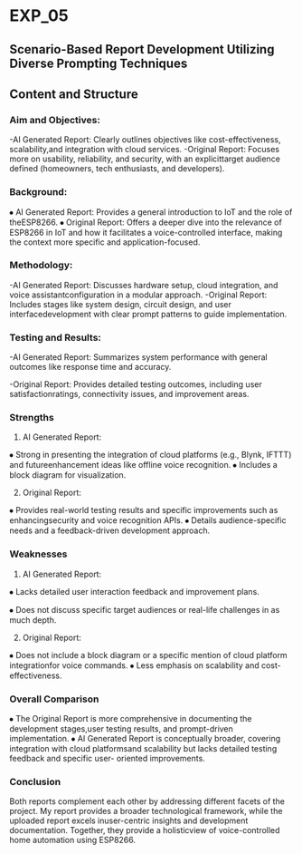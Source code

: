 # EXP_05
##  Scenario-Based Report Development Utilizing Diverse Prompting Techniques


## Content and Structure


###	Aim and Objectives:

-AI Generated Report: Clearly outlines objectives like cost-effectiveness, scalability,and integration with cloud services.
-Original Report: Focuses more on usability, reliability, and security, with an explicittarget audience defined (homeowners, tech enthusiasts, and developers).


### Background:

⦁	AI Generated Report: Provides a general introduction to IoT and the role of theESP8266.
⦁	Original Report: Offers a deeper dive into the relevance of ESP8266 in IoT and how it facilitates a voice-controlled interface, making the context more specific and application-focused.


### Methodology:

-AI Generated Report: Discusses hardware setup, cloud integration, and voice assistantconfiguration in a modular approach.
-Original Report: Includes stages like system design, circuit design, and user interfacedevelopment with clear prompt patterns to guide implementation.


### Testing and Results:

-AI Generated Report: Summarizes system performance with general outcomes like response time and accuracy.

-Original Report: Provides detailed testing outcomes, including user satisfactionratings, connectivity issues, and improvement areas.


### Strengths
1.	AI Generated Report:

⦁	Strong in presenting the integration of cloud platforms (e.g., Blynk, IFTTT) and futureenhancement ideas like offline voice recognition.
⦁	Includes a block diagram for visualization.


2. Original Report:

⦁	Provides real-world testing results and specific improvements such as enhancingsecurity and voice recognition APIs.
⦁	Details audience-specific needs and a feedback-driven development approach.


### Weaknesses


1. AI Generated Report:

⦁	Lacks detailed user interaction feedback and improvement plans.

⦁	Does not discuss specific target audiences or real-life challenges in as much depth.


2. Original Report:

⦁	Does not include a block diagram or a specific mention of cloud platform integrationfor voice commands.
⦁	Less emphasis on scalability and cost-effectiveness.



### Overall Comparison



⦁	The Original Report is more comprehensive in documenting the development stages,user testing results, and prompt-driven implementation.
⦁	AI Generated Report is conceptually broader, covering integration with cloud platformsand scalability but lacks detailed testing feedback and specific user- oriented improvements.


### Conclusion


Both reports complement each other by addressing different facets of the project. My report provides a broader technological framework, while the uploaded report excels inuser-centric insights and development documentation. Together, they provide a holisticview of voice-controlled home automation using ESP8266.

